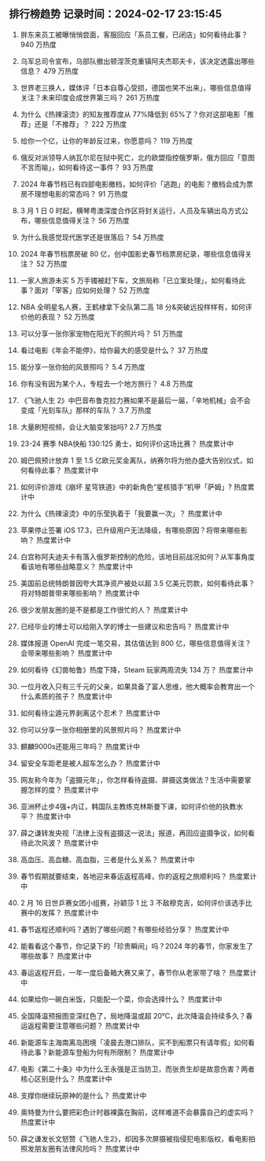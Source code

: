 
## 排行榜趋势 记录时间：2024-02-17 23:15:45
  
  1. 胖东来员工被曝悄悄尝面，客服回应「系员工餐，已闭店」如何看待此事？ 940 万热度
    
  2. 乌军总司令宣布，乌部队撤出顿涅茨克重镇阿夫杰耶夫卡，该决定透露出哪些信息？ 479 万热度
    
  3. 世界老三换人，媒体评「日本自尊心受损，德国也笑不出来」，哪些信息值得关注？未来印度会成世界第三吗？ 261 万热度
    
  4. 为什么《热辣滚烫》的知友推荐度从 77%降低到 65%了？你对这部电影「推荐」还是「不推荐」？ 222 万热度
    
  5. 给你一个亿，让你的年龄反过来，你愿意吗？ 119 万热度
    
  6. 俄反对派领导人纳瓦尔尼在狱中死亡，北约欧盟指控俄罗斯，俄方回应「意图不言而喻」，如何看待这一事件？ 93 万热度
    
  7. 2024 年春节档已有四部电影撤档，如何评价「逃跑」的电影？撤档会成为票房不理想电影的常态吗？ 91 万热度
    
  8. 3 月 1 日 0 时起，横琴粤澳深度合作区将封关运行，人员及车辆出岛方式公布，哪些信息值得关注？ 56 万热度
    
  9. 为什么我感觉现代医学还是很落后？ 54 万热度
    
  10. 2024 年春节档票房破 80 亿，创中国影史春节档票房纪录，哪些信息值得关注？ 52 万热度
    
  11. 一家人旅游未买 5 万手镯被赶下车，文旅局称「已立案处理」，如何看待此事？面对「宰客」应如何处理？ 52 万热度
    
  12. NBA 全明星名人赛，王鹤棣拿下全队第二高 18 分&突破远投样样有，如何评价他的表现？ 52 万热度
    
  13. 可以分享一张你家宠物在阳光下的照片吗？ 51 万热度
    
  14. 看过电影《年会不能停》，给你最大的感受是什么？ 37 万热度
    
  15. 能分享一张你拍的风景照吗？ 5.4 万热度
    
  16. 你有没有因为某个人，专程去一个地方旅行？ 4.8 万热度
    
  17. 《飞驰人生 2》中巴音布鲁克拉力赛如果不是最后一届，「辛地机械」会不会变成「光刻车队」那样的车队？ 3.7 万热度
    
  18. 大量刷短视频，会让大脑变笨拙吗? 2.7 万热度
    
  19. 23-24 赛季 NBA快船 130:125 勇士，如何评价这场比赛？ 热度累计中
    
  20. 姆巴佩预计放弃 1 至 1.5 亿欧元奖金离队，纳赛尔将为他办盛大告别仪式，如何看待此事？ 热度累计中
    
  21. 如何评价游戏《崩坏 星穹铁道》中的新角色“星核猎手”机甲「萨姆」? 热度累计中
    
  22. 为什么《热辣滚烫》中的乐莹执着于「我要赢一次」？ 热度累计中
    
  23. 苹果停止签署 iOS 17.3，已升级用户无法降级，有哪些原因？将带来哪些影响？ 热度累计中
    
  24. 白宫称阿夫迪夫卡有落入俄罗斯控制的危险，该地目前战况如何？从军事角度看该地有哪些战略意义？ 热度累计中
    
  25. 美国前总统特朗普因夸大其净资产被处以超 3.5 亿美元罚款，如何看待此事？将对特朗普带来哪些影响？ 热度累计中
    
  26. 很少发朋友圈的是不是都是工作很忙的人？ 热度累计中
    
  27. 已经毕业的博士可以给刚入学的博士一些建议和忠告吗？ 热度累计中
    
  28. 媒体报道 OpenAI 完成一笔交易，其估值达到 800 亿，哪些信息值得关注？会带来哪些影响？ 热度累计中
    
  29. 如何看待《幻兽帕鲁》热度下降，Steam 玩家两周流失 134 万？ 热度累计中
    
  30. 一位月收入只有三千元的父亲，如果具备了富人思维，他大概率会教育出一个什么素质的孩子？ 热度累计中
    
  31. 如何看待尘遁元界剥离这个忍术？ 热度累计中
    
  32. 你可以分享一张你相册里的风景照片吗？ 热度累计中
    
  33. 麒麟9000s还能用三年吗？ 热度累计中
    
  34. 留安全车距老是被人超车怎么办？ 热度累计中
    
  35. 网友称今年为「盗摄元年」，你怎样看待盗摄、屏摄这类做法？生活中需要掌握怎样的度？ 热度累计中
    
  36. 亚洲杯止步4强+内讧，韩国队主教练克林斯曼下课，如何评价他的执教水平？ 热度累计中
    
  37. 薛之谦转发央视「法律上没有盗摄这一说法」报道，再回应盗摄争议，如何看待此次风波？ 热度累计中
    
  38. 高血压、高血糖、高血脂，三者是什么关系？ 热度累计中
    
  39. 春节假期就要结束，各地迎来春运返程高峰，你的返程之旅顺利吗？ 热度累计中
    
  40. 2 月 16 日世乒赛女团小组赛，孙颖莎 1 比 3 不敌穆克吉，如何评价该选手比赛中的发挥？ 热度累计中
    
  41. 春节返程还顺利吗？遇到了哪些问题？有哪些经验分享？ 热度累计中
    
  42. 能看看这个春节，你记录下的「珍贵瞬间」吗？2024 年的春节，你家发生了哪些故事？ 热度累计中
    
  43. 春运返程开启，一年一度后备箱大赛又来了，春节你从老家带了啥？ 热度累计中
    
  44. 如果给你一碗白米饭，只能配一个菜，你会选择什么？ 热度累计中
    
  45. 全国降温预报图变深红色了，局地降温或超 20℃，此次降温会持续多久？春运返程需要注意哪些问题？ 热度累计中
    
  46. 新能源车主海南离岛困境「凌晨去港口排队，买不到船票只有请年假」如何看待此事？新能源车登船为何有所限制？ 热度累计中
    
  47. 电影《第二十条》中为什么王永强是正当防卫，而张贵生却是故意伤害？两者核心区别是什么？ 热度累计中
    
  48. 支撑你继续玩原神的是什么？ 热度累计中
    
  49. 奥特曼为什么要把彩色计时器裸露在胸前，这样难道不会暴露自己的虚实吗？ 热度累计中
    
  50. 薛之谦发长文怒赞《飞驰人生2》，却因多次屏摄被指侵犯电影版权，看电影拍照发朋友圈有法律风险吗？ 热度累计中
    